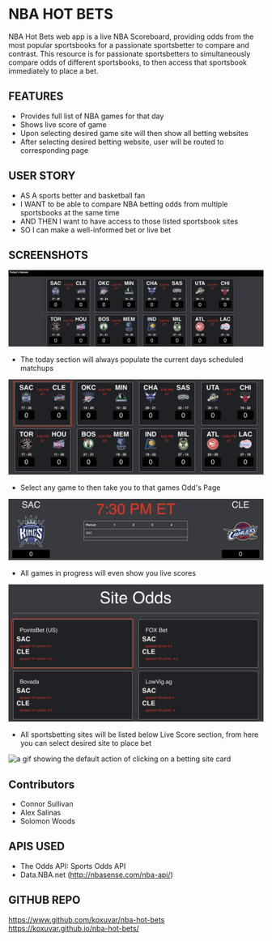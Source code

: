 # NBA HOT BETS
NBA Hot Bets web app is a live NBA Scoreboard, providing odds from the most popular sportsbooks for a passionate sportsbetter to compare and contrast. 
This resource is for passionate sportsbetters to simultaneously compare odds of different sportsbooks, to then access that sportsbook immediately to place a bet.

## FEATURES
- Provides full list of NBA games for that day
- Shows live score of game
- Upon selecting desired game site will then show all betting websites
- After selecting desired betting website, user will be routed to corresponding page

## USER STORY
- AS A sports better and basketball fan
- I WANT to be able to compare NBA betting odds from multiple sportsbooks at the same time
- AND THEN I want to have access to those listed sportsbook sites
- SO I can make a well-informed bet or live bet

## SCREENSHOTS

![screenshot 1](/assets/images/screenshots/sc_1.png)

- The today section will always populate the current days scheduled matchups 

![screenshot 2](/assets/images/screenshots/sc_2.png)

-  Select any game to then take you to that games Odd's Page

![screenshot 3](/assets/images/screenshots/sc_3.png)

- All games in progress will even show you live scores

![screenshot 4](/assets/images/screenshots/sc_4.png)

- All sportsbetting sites will be listed below Live Score section, from here you can select desired site to place bet 

![a gif showing the default action of clicking on a betting site card](/assets/images/odd_site.gif)

## Contributors
- Connor Sullivan
- Alex Salinas
- Solomon Woods

## APIS USED
- The Odds API: Sports Odds API
- Data.NBA.net (http://nbasense.com/nba-api/)

## GITHUB REPO
https://www.github.com/koxuvar/nba-hot-bets
https://koxuvar.github.io/nba-hot-bets/
